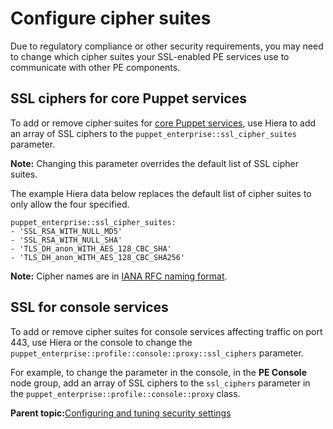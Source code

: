 # Configure cipher suites

Due to regulatory compliance or other security requirements, you may need to change which cipher suites your SSL-enabled PE services use to communicate with other PE components.

## SSL ciphers for core Puppet services

To add or remove cipher suites for [core Puppet services](pe_architecture_overview.md#), use Hiera to add an array of SSL ciphers to the `puppet_enterprise::ssl_cipher_suites` parameter.

**Note:** Changing this parameter overrides the default list of SSL cipher suites.

The example Hiera data below replaces the default list of cipher suites to only allow the four specified.

```
puppet_enterprise::ssl_cipher_suites:
- 'SSL_RSA_WITH_NULL_MD5'
- 'SSL_RSA_WITH_NULL_SHA'
- 'TLS_DH_anon_WITH_AES_128_CBC_SHA'
- 'TLS_DH_anon_WITH_AES_128_CBC_SHA256'
```

**Note:** Cipher names are in [IANA RFC naming format](https://www.iana.org/assignments/tls-parameters/tls-parameters.xhtml#tls-parameters-4).

## SSL for console services

To add or remove cipher suites for console services affecting traffic on port 443, use Hiera or the console to change the `puppet_enterprise::profile::console::proxy::ssl_ciphers` parameter.

For example, to change the parameter in the console, in the **PE Console** node group, add an array of SSL ciphers to the `ssl_ciphers` parameter in the `puppet_enterprise::profile::console::proxy` class.

**Parent topic:**[Configuring and tuning security settings](configuring_security_settings.md)

